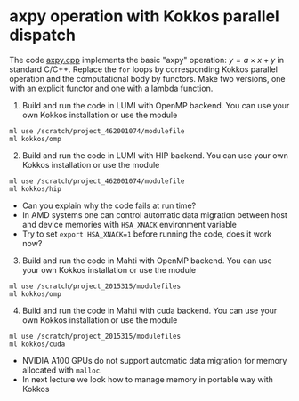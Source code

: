 # axpy operation with Kokkos parallel dispatch

The code [axpy.cpp](axpy.cpp) implements the basic "axpy" operation:
$y = a \times x + y$ in standard C/C++. Replace the `for` loops by
corresponding Kokkos parallel operation and the computational body by
functors. Make two versions, one with an explicit functor and one with a lambda function.

1. Build and run the code in LUMI with OpenMP backend. You can use your own Kokkos installation
or use the module
```
ml use /scratch/project_462001074/modulefile
ml kokkos/omp
```

2. Build and run the code in LUMI with HIP backend. You can use your own Kokkos installation
or use the module
```
ml use /scratch/project_462001074/modulefile
ml kokkos/hip
```
   - Can you explain why the code fails at run time?
   - In AMD systems one can control automatic data migration between host and device memories
     with `HSA_XNACK` environment variable
   - Try to set `export HSA_XNACK=1` before running the code, does it work now?

3. Build and run the code in Mahti with OpenMP backend. You can use your own Kokkos installation
or use the module
```
ml use /scratch/project_2015315/modulefiles
ml kokkos/omp
```

4. Build and run the code in Mahti with cuda backend. You can use your own Kokkos installation
or use the module
```
ml use /scratch/project_2015315/modulefiles
ml kokkos/cuda
```
   - NVIDIA A100 GPUs do not support automatic data migration for memory allocated with `malloc`.
   - In next lecture we look how to manage memory in portable way with Kokkos

